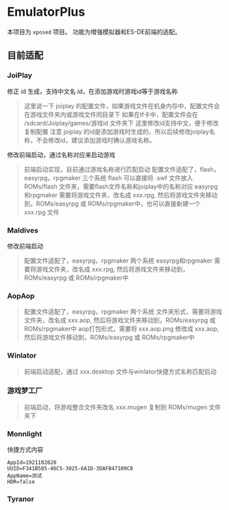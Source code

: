 # EmulatorPlus

本项目为 ```xposed``` 项目。
功能为增强模拟器和ES-DE前端的适配。


## 目前适配

### JoiPlay

修正 id 生成，支持中文名 id，在添加游戏时游戏id等于游戏名称

> 这里说一下 joiplay 的配置文件，如果游戏文件在机身内存中，配置文件会在游戏文件夹内或游戏文件同目录下
> 如果在tf卡中，配置文件会在 /sdcard/Joiplay/games/游戏id 文件夹下
> 这里修改id支持中文，便于修改复制配置
> 注意 joiplay 的id是添加游戏时生成的，所以后续修改joiplay名称，不会修改id，建议添加游戏时确认游戏名称。

修改前端启动，通过名称对应来启动游戏

> 前端启动实现，目前通过游戏名称进行匹配启动
> 配置文件适配了，flash，easyrpg，rpgmaker 三个系统
> flash 可以直接将 .swf 文件放入 ROMs/flash 文件夹，需要flash文件名称和joiplay中的名称对应
> easyrpg和rpgmaker 需要将游戏文件夹，改名成 xxx.rpg, 然后将游戏文件夹移动到，ROMs/easyrpg 或 ROMs/rpgmaker中，也可以直接新建一个 xxx.rpg 文件

### Maldives

修改前端启动

> 配置文件适配了，easyrpg，rpgmaker 两个系统
> easyrpg和rpgmaker 需要将游戏文件夹，改名成 xxx.rpg, 然后将游戏文件夹移动到，ROMs/easyrpg 或 ROMs/rpgmaker中

### AopAop

> 配置文件适配了，easyrpg，rpgmaker 两个系统
> 文件夹形式，需要将游戏文件夹，改名成 xxx.aop, 然后将游戏文件夹移动到，ROMs/easyrpg 或 ROMs/rpgmaker中
> aop打包形式，需要将 xxx.aop.png 修改成 xxx.aop, 然后将游戏文件移动到，ROMs/easyrpg 或 ROMs/rpgmaker中


### Winlator

> 前端启动适配，通过 xxx.desktop 文件与winlator快捷方式名称匹配启动


### 游戏梦工厂

> 前端启动，将游戏整合文件夹改名 xxx.mugen 复制到 ROMs/mugen 文件夹下


### Monnlight

快捷方式内容

```properties
AppId=1921102828
UUID=F341B505-46C5-3025-6A1D-3DAFB47109C8
AppName=测试
HDR=false
```

### Tyranor

